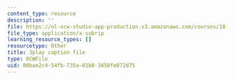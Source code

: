 ```yaml
---
content_type: resource
description: ''
file: https://ol-ocw-studio-app-production.s3.amazonaws.com/courses/18-01sc-single-variable-calculus-fall-2010/00bae2c454fb735a81b83458fe072d75_wOHrNt9ScYs.srt
file_type: application/x-subrip
learning_resource_types: []
resourcetype: Other
title: 3play caption file
type: OCWFile
uid: 00bae2c4-54fb-735a-81b8-3458fe072d75
---
```

